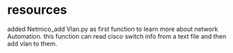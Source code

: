 # resources
added Netmico_add Vlan.py as first function to learn more about network Automation.
this function can read cisco switch info from a text file and then add vlan to them.
